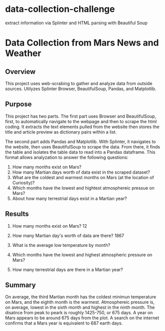 # data-collection-challenge
extract information via Splinter and HTML parsing with Beautiful Soup

# Data Collection from Mars News and Weather

## Overview
This project uses web-scrabing to gather and analyze data from outside sources. Utilyzes Splinter Browser, BeautifulSoup, Pandas, and Matplotlib.

## Purpose
This project has two parts. The first part uses Browser and BeautifulSoup, first, to automatically navigate to the webpage and then to scrape the html coding. It extracts the text elements pulled from the website then stores the title and article preview as dictionary pairs within a list.

The second part adds Pandas and Matplotlib. With Splinter, it navigates to the website, then uses BeautifulSoup to scrape the data. From there, it finds the table and isolates the table data to read into a Pandas dataframe. This format allows analyzation to answer the following questions:
1. How many months exist on Mars?
2. How many Martian days worth of data exist in the scraped dataset?
3. What are the coldest and warmest months on Mars (at the location of Curiosity)?
4. Which months have the lowest and hightest atmosphereic pressue on Mars?
5. About how many terrestrial days exist in a Martian year?

## Results
1. How many months exist on Mars? 12
2. How many Martian day's worth of data are there? 1867
3. What is the average low temperature by month?

4. Which months have the lowest and highest atmospheric pressure on Mars?

5. How many terrestrial days are there in a Martian year?


## Summary
On average, the third Martian month has the coldest minimun temperature on Mars, and the eighth month is the warmest. Atmosphereic pressure is, on average, lowest in the sixth month and highest in the ninth month. 
The disatnce from peak to peark is roughly 1425-750, or 675 days. A year on Mars appears to be around 675 days from the plot. A search on the internet confirms that a Mars year is equivalent to 687 earth days. 
